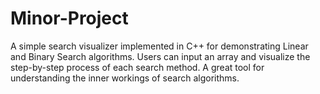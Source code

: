 # Minor-Project
A simple search visualizer implemented in C++ for demonstrating Linear and Binary Search algorithms. Users can input an array and visualize the step-by-step process of each search method. A great tool for understanding the inner workings of search algorithms.
